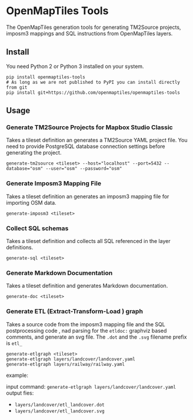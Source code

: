 # OpenMapTiles Tools

The OpenMapTiles generation tools for generating TM2Source projects, imposm3 mappings and SQL instructions
from OpenMapTiles layers.

## Install

You need Python 2 or Python 3 installed on your system.

```
pip install openmaptiles-tools
# As long as we are not published to PyPI you can install directly from git
pip install git+https://github.com/openmaptiles/openmaptiles-tools
```

## Usage

### Generate TM2Source Projects for Mapbox Studio Classic

Takes a tileset definition an generates a TM2Source YAML project file.
You need to provide PostgreSQL database connection settings before generating the project.

```
generate-tm2source <tileset> --host="localhost" --port=5432 --database="osm" --user="osm" --password="osm"
```

### Generate Imposm3 Mapping File

Takes a tileset definition an generates an imposm3 mapping file for importing OSM data.

```
generate-imposm3 <tileset>
```

### Collect SQL schemas

Takes a tileset definition and collects all SQL referenced in the layer definitions.

```
generate-sql <tileset>
```

### Generate Markdown Documentation

Takes a tileset definition and generates Markdown documentation.

```
generate-doc <tileset>
```

### Generate ETL (Extract-Transform-Load ) graph 

Takes a source code from the imposm3 mapping file and the SQL postprocessing code , 
nad parsing for the `etldoc:` graphviz based comments, and generate an svg file.
The `.dot` and the `.svg` filename prefix is `etl_`

```
generate-etlgraph <tileset>
generate-etlgraph layers/landcover/landcover.yaml
generate-etlgraph layers/railway/railway.yaml
```

example:

input command: ` generate-etlgraph layers/landcover/landcover.yaml `
output fies:
- `layers/landcover/etl_landcover.dot`
- `layers/landcover/etl_landcover.svg`





